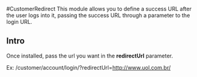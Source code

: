 #CustomerRedirect
This module allows you to define a success URL after the user logs into it, passing the success URL through a parameter to the login URL.
## Intro
Once installed, pass the url you want in the **redirectUrl** parameter.

Ex: /customer/account/login/?redirectUrl=http://www.uol.com.br/
